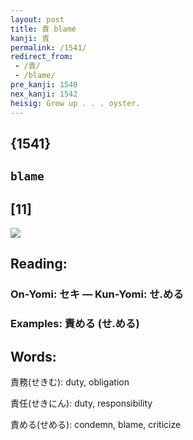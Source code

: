 ```yaml
---
layout: post
title: 責 blame
kanji: 責
permalink: /1541/
redirect_from:
 - /責/
 - /blame/
pre_kanji: 1540
nex_kanji: 1542
heisig: Grow up . . . oyster.
---
```


## {1541}

## `blame`

## [11]

<div class="stroke"><img src="E8B2AC.png" /></div>

## Reading:

### On-Yomi: セキ &mdash; Kun-Yomi: せ.める

### Examples: 責める (せ.める)

## Words:

責務(せきむ): duty, obligation

責任(せきにん): duty, responsibility

責める(せめる): condemn, blame, criticize
